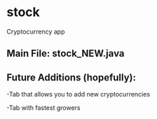 # stock
Cryptocurrency app

## Main File: stock_NEW.java

## Future Additions (hopefully):
-Tab that allows you to add new cryptocurrencies

-Tab with fastest growers
